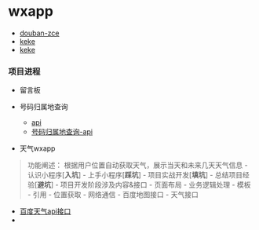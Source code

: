 # wxapp
- [douban-zce](https://github.com/zce/weapp-douban)
- [keke](https://chuanke.baidu.com/v5189664-196974-1130316.html)
- [keke](https://chuanke.baidu.com/v4702151-193232-1107660.html)

### 项目进程
- 留言板

- 号码归属地查询
    - [api](http://api.mob.com/#/)
    - [号码归属地查询-api](http://api.mob.com/#/apiwiki/mobile)

- 天气wxapp
> 功能阐述：
> 根据用户位置自动获取天气，展示当天和未来几天天气信息
    - 认识小程序[**入坑**]
    - 上手小程序[**踩坑**]
    - 项目实战开发[**填坑**]
    - 总结项目经验[**避坑**]
    - 项目开发阶段涉及内容&接口
        - 页面布局
        - 业务逻辑处理
        - 模板
        - 引用
        - 位置获取
        - 网络通信
        - 百度地图接口
        - 天气接口
- [百度天气api接口](https://blog.csdn.net/younghaiqing/article/details/54799303)
- 